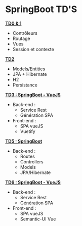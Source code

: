 SpringBoot TD'S
=================


**[TD0 & 1](https://github.com/McFlyOL/springboot-tds/tree/td1)**

* Contrôleurs
* Routage
* Vues
* Session et contexte

**[TD2](https://github.com/McFlyOL/springboot-tds/tree/td2)**

* Models/Entities
* JPA + Hibernate
* H2
* Persistance
 
**[TD3 : SpringBoot - VueJS](https://github.com/McFlyOL/springboot-tds/tree/td3)**

* Back-end :
  * Service Rest
  * Génération SPA
* Front-end :
  * SPA vueJS
  * Vuetify
 
**[TD5 : SpringBoot](https://github.com/McFlyOL/springboot-tds/tree/td5)**

* Back-end :
  * Routes
  * Controllers
  * Models
  * JPA/Hibernate
 
**[TD6 : SpringBoot - VueJS]()**

* Back-end :
  * Service Rest
  * Génération SPA
* Front-end :
  * SPA vueJS
  * Semantic-UI Vue
